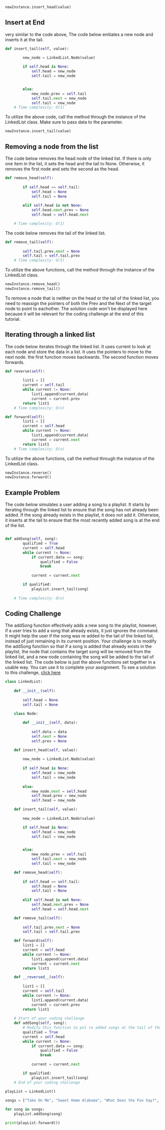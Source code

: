 
```python
newInstance.insert_head(value)
```

## Insert at End

very similar to the code above, The code below enitiates a new node and inserts it at the tail. 

```python
def insert_tail(self, value):
        
        new_node = LinkedList.Node(value)

        if self.head is None:
            self.head = new_node
            self.tail = new_node


        else:
            new_node.prev = self.tail
            self.tail.next = new_node
            self.tail = new_node
    # Time complexity: O(1)
```

To utilize the above code, call the method through the instance of the LinkedList class. Make sure to pass data to the parameter.


```python
newInstance.insert_tail(value)
```

## Removing a node from the list
The code below removes the head node of the linked list. If there is only one item in the list, it sets the head and the tail to None. Otherwise, it removes the first node and sets the second as the head.

```python
def remove_head(self):
        
        if self.head == self.tail:
            self.head = None
            self.tail = None
        
        elif self.head is not None:
            self.head.next.prev = None  
            self.head = self.head.next

    # Time complexity: O(1)
```

The code below removes the tail of the linked list.

```python
def remove_tail(self):
        
        self.tail.prev.next = None
        self.tail = self.tail.prev
    # Time complexity: O(1)
```


To utilize the above functions, call the method through the instance of the LinkedList class.


```python
newInstance.remove_head()
newInstance.remove_tail()
```

To remove a node that is neither on the head or the tail of the linked list, you need to reassign the pointers of both the Prev and the Next of the target node to point to eachother. The solution code won't be displayed here because it will be relevant for the coding challenge at the end of this tutorial. 

## Iterating through a linked list

The code below iterates through the linked list. It uses current to look at each node and store the data in a list. It uses the pointers to move to the next node. the first function moves backwards. The second function moves forwards.

```python
def reverse(self):
        
        list1 = []
        current = self.tail
        while current != None:
            list1.append(current.data)
            current = current.prev
        return list1
    # Time complexity: O(n)

def forward(self):
        list1 = []
        current = self.head
        while current != None:
            list1.append(current.data)
            current = current.next
        return list1
    # Time complexity: O(n)
```

To utilize the above functions, call the method through the instance of the LinkedList class.


```python
newInstance.reverse()
newInstance.forward()
```


## Example Problem

The code below simulates a user adding a song to a playlist. It starts by iterating through the linked list to ensure that the song has not already been added. If the song already exists in the playlist, it does not add it. Otherwise, it inserts at the tail to ensure that the most recently added song is at the end of the list.

```python

def addSong(self, song):
        qualified = True
        current = self.head
        while current != None:
            if current.data == song:
                qualified = False
                break
        
            current = current.next

        if qualified:
            playList.insert_tail(song)
    
    # Time complexity: O(n)

```

## Coding Challenge

The addSong function effectively adds a new song to the playlist, however, if a user tries to add a song that already exists, it just ignores the command. It might help the user if the song was re added to the tail of the linked list, instead of just remaining in its current position.
Your challenge is to modify the addSong function so that if a song is added that already exists in the playlist, the node that contains the target song will be removed from the linked list, and a new node containing the song will be added to the tail of the linked list. The code below is just the above functions set together in a usable way. You can use it to complete your assignment.
To see a solution to this challenge, [click here](linkedListPractice.py)
```python
class LinkedList:
        
    def __init__(self):
        
        self.head = None
        self.tail = None

    class Node:
        
        def __init__(self, data):
            
            self.data = data
            self.next = None
            self.prev = None

    def insert_head(self, value):
        
        new_node = LinkedList.Node(value)  
        
        if self.head is None:
            self.head = new_node
            self.tail = new_node
        
        else:
            new_node.next = self.head
            self.head.prev = new_node
            self.head = new_node

    def insert_tail(self, value):
        
        new_node = LinkedList.Node(value)

        if self.head is None:
            self.head = new_node
            self.tail = new_node


        else:
            new_node.prev = self.tail
            self.tail.next = new_node
            self.tail = new_node

    def remove_head(self):
        
        if self.head == self.tail:
            self.head = None
            self.tail = None
        
        elif self.head is not None:
            self.head.next.prev = None  
            self.head = self.head.next

    def remove_tail(self):
        
        self.tail.prev.next = None
        self.tail = self.tail.prev

    def forward(self):
        list1 = []
        current = self.head
        while current != None:
            list1.append(current.data)
            current = current.next
        return list1

    def __reversed__(self):
        
        list1 = []
        current = self.tail
        while current != None:
            list1.append(current.data)
            current = current.prev
        return list1
    
    # Start of your coding challenge
    def addSong(self, song):
        # Modify this function to put re added songs at the tail of the linked list.
        qualified = True
        current = self.head
        while current != None:
            if current.data == song:
                qualified = False
                break
        
            current = current.next

        if qualified:
            playList.insert_tail(song)
    # End of your coding challenge
    
playList = LinkedList()

songs = ["Take On Me", "Sweet Home Alabama", "What Does the Fox Say?", "Heyah", "I'm Blue", "Bad Romance", "Shake It Off", "Moskau"]

for song in songs:
    playList.addSong(song)

print(playList.forward())

```